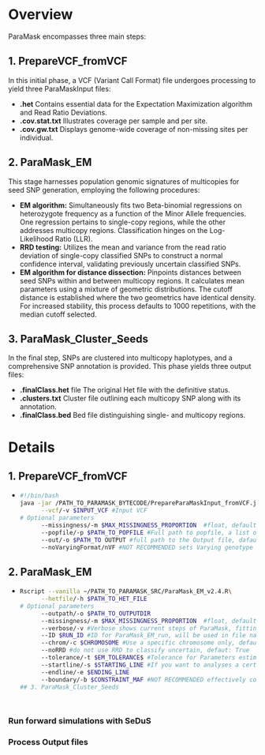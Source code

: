 # Overview
ParaMask encompasses three main steps:

## 1. PrepareVCF_fromVCF
In this initial phase, a VCF (Variant Call Format) file undergoes processing to yield three ParaMaskInput files:

- **.het** Contains essential data for the Expectation Maximization algorithm and Read Ratio Deviations.
- **.cov.stat.txt** Illustrates coverage per sample and per site.
- **.cov.gw.txt** Displays genome-wide coverage of non-missing sites per individual.

## 2. ParaMask_EM
This stage harnesses population genomic signatures of multicopies for seed SNP generation, employing the following procedures:

- **EM algorithm:** Simultaneously fits two Beta-binomial regressions on heterozygote frequency as a function of the Minor Allele frequencies. One regression pertains to single-copy regions, while the other addresses multicopy regions. Classification hinges on the Log-Likelihood Ratio (LLR).
- **RRD testing:** Utilizes the mean and variance from the read ratio deviation of single-copy classified SNPs to construct a normal confidence interval, validating previously uncertain classified SNPs.
- **EM algorithm for distance dissection:** Pinpoints distances between seed SNPs within and between multicopy regions. It calculates mean parameters using a mixture of geometric distributions. The cutoff distance is established where the two geometrics have identical density. For increased stability, this process defaults to 1000 repetitions, with the median cutoff selected.

## 3. ParaMask_Cluster_Seeds
In the final step, SNPs are clustered into multicopy haplotypes, and a comprehensive SNP annotation is provided. This phase yields three output files:

- **.finalClass.het** file The original Het file with the definitive status.
- **.clusters.txt** Cluster file outlining each multicopy SNP along with its annotation.
- **.finalClass.bed** Bed file distinguishing single- and multicopy regions.

# Details 

## 1. PrepareVCF_fromVCF
- ```bash
  #!/bin/bash
  java -jar /PATH_TO_PARAMASK_BYTECODE/PrepareParaMaskInput_fromVCF.jar\
        --vcf/-v $INPUT_VCF #Input VCF
  # Optional parameters
        --missingness/-m $MAX_MISSINGNESS_PROPORTION  #float, default = 0: no missing sites allowed
        --popfile/-p $PATH_TO_POPFILE #Full path to popfile, a list of samples in each row, default all samples in the VCF
        --out/-o $PATH_TO OUTPUT #full path to the Output file, dafault is the input file. Extensions for the different files are added automatically
        --noVaryingFormat/nVF #NOT RECOMMENDED sets Varying genotype format of the VCF to false, default true.

## 2. ParaMask_EM
- ```bash
  Rscript --vanilla ~/PATH_TO_PARAMASK_SRC/ParaMask_EM_v2.4.R\
        --hetfile/-h $PATH_TO_HET_FILE
  # Optional parameters
        --outpath/-o $PATH_TO_OUTPUTDIR
        --missingness/-m $MAX_MISSINGNESS_PROPORTION  #float, default = 0.1: no missing sites allowed
        --verbose/-v #Verbose shows current steps of ParaMask, fitting process of VGAM, default is false
        --ID $RUN_ID #ID for ParaMask_EM_run, will be used in file naming
        --chrom/-c $CHROMOSOME #Use a specific chromosome only, default: all chromosomes
        --noRRD #do not use RRD to classify uncertain, defaut: True
        --tolerance/-t $EM_TOLERANCE$ #Tolerance for Parameters estimated by the EM algorithm on heterezygote frequency, default: 0.001
        --startline/-s $STARTING_LINE #If you want to analyses a certain subset of SNPs in the hetfile you can specify start and end lines
        --endline/-e $ENDING_LINE
        --boundary/-b $CONSTRAINT_MAF #NOT RECOMMENDED effectively constraints the upper Parameter space of the MAF*(Z=="K") variable, Helps with EM convergence in extreme cases
  ## 3. ParaMask_Cluster_Seeds




### Run forward simulations with SeDuS


### Process Output files
